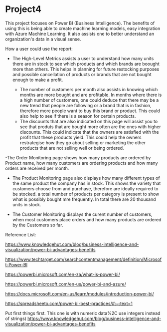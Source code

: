 # Project4

This project focuses on Power BI (Business Intelligence). The benefits of using this is being able to create machine learning models, easy integration with Azure Machine Learning. It also assists one to better understand an organization's data in a visual sense.


How a user could use the report:

- The High-Level Metrics assists a user to understand how many units there are in stock to see which products and which brands are boought more than others. This helps in planning for future restocking purposes and possible cancellation of products or brands that are not bought enough to make a profit.

    - The number of customers per month also assists in knowing which months are more bought and are profitable. In months where there is a high number of customers, one could deduce that there may be a new trend that people are following or a brand that is in fashion, therefore more people want to buy this brand or product. This could also help to see if there is a season for certain products.
    - The discounts that are also indicated on this page will assist you to see that produts that are bought more often are the ones with higher discounts. This could indicate           that the owners are satisfied with the profit that these products yield. This could help the owners restrategise how they go about selling or marketing the other products that are not selling well or being ordered.
 
-The Order Monitoring page shows how many products are ordered by Product name, how many customers are ordering products and how many orders are received per month.

- The Product Monitoring page also displays how many different types of the same product the company has in stock. This shows the variety that customers choose from and purchase, therefore are ideally required to be stocked. a total number of products per category is present to show what is possibly bought mre frequently. In total there are 20 thousand units in stock.

- The Customer Monitoring displays the curent number of customers, when most customers place orders and how many products are ordered by the Customers so far.



Reference List:

https://www.knowledgehut.com/blog/business-intelligence-and-visualization/power-bi-advantages-benefits

https://www.techtarget.com/searchcontentmanagement/definition/Microsoft-Power-BI

https://powerbi.microsoft.com/en-za/what-is-power-bi/

https://powerbi.microsoft.com/en-us/power-bi-and-azure/

https://docs.microsoft.com/en-us/learn/modules/introduction-power-bi/

https://spreadsheeto.com/power-bi-best-practices/#:~:text=1 

Put first things first. This one is with numeric data%2C use integers instead of strings) https://www.knowledgehut.com/blog/business-intelligence-and-visualization/power-bi-advantages-benefits



